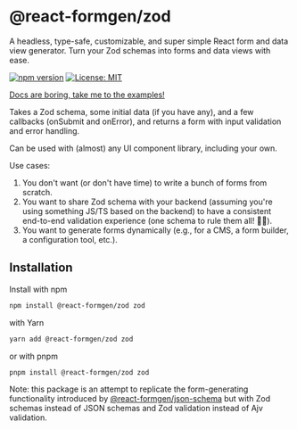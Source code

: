 # @react-formgen/zod

A headless, type-safe, customizable, and super simple React form and data view generator. Turn your Zod schemas into forms and data views with ease.

[![npm version](https://badge.fury.io/js/@react-formgen%2Fzod.svg)](https://badge.fury.io/js/@react-formgen%2Fzod)
[![License: MIT](https://img.shields.io/badge/License-MIT-yellow.svg)](https://opensource.org/licenses/MIT)

[Docs are boring, take me to the examples!](https://github.com/m6io/react-formgen/tree/main/examples)

Takes a Zod schema, some initial data (if you have any), and a few callbacks (onSubmit and onError), and returns a form with input validation and error handling.

Can be used with (almost) any UI component library, including your own.

Use cases:

1. You don't want (or don't have time) to write a bunch of forms from scratch.
2. You want to share Zod schema with your backend (assuming you're using something JS/TS based on the backend) to have a consistent end-to-end validation experience (one schema to rule them all! 🧙‍♂️).
3. You want to generate forms dynamically (e.g., for a CMS, a form builder, a configuration tool, etc.).

## Installation

Install with npm

```bash
npm install @react-formgen/zod zod
```

with Yarn

```bash
yarn add @react-formgen/zod zod
```

or with pnpm

```bash
pnpm install @react-formgen/zod zod
```

Note: this package is an attempt to replicate the form-generating functionality introduced by [@react-formgen/json-schema](https://www.npmjs.com/package/@react-formgen/json-schema) but with Zod schemas instead of JSON schemas and Zod validation instead of Ajv validation.
